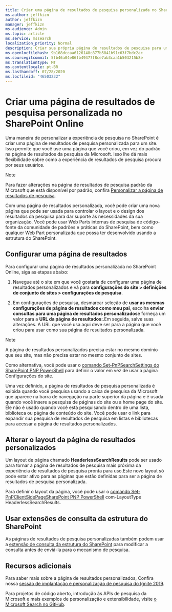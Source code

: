 ```yaml
---
title: Criar uma página de resultados de pesquisa personalizada no SharePoint Online
ms.author: jeffkizn
author: jeffkizn
manager: jeffkizn
ms.audience: Admin
ms.topic: article
ms.service: mssearch
localization_priority: Normal
description: Criar sua própria página de resultados de pesquisa para um site do SharePoint Online
ms.openlocfilehash: 9b168dccaa6126148c877b5841b91c63f7bdc2ac
ms.sourcegitcommit: 5fb46a04e86fb49477f8ce7ab3caa1b503215b8e
ms.translationtype: MT
ms.contentlocale: pt-BR
ms.lasthandoff: 07/28/2020
ms.locfileid: "46503232"
---
```

# <a name="create-a-custom-search-results-page-in-sharepoint-online"></a>Criar uma página de resultados de pesquisa personalizada no SharePoint Online

Uma maneira de personalizar a experiência de pesquisa no SharePoint é criar uma página de resultados de pesquisa personalizada para um site. Isso permite que você use uma página que você criou, em vez do padrão na página de resultados da pesquisa da Microsoft. Isso lhe dá mais flexibilidade sobre como a experiência de resultados de pesquisa procura por seus usuários.

>[!NOTE]
> Para fazer alterações na página de resultados de pesquisa padrão da Microsoft que está disponível por padrão, confira [Personalizar a página de resultados de pesquisa](customize-search-page.md).

Com uma página de resultados personalizada, você pode criar uma nova página que pode ser usada para controlar o layout e o design dos resultados da pesquisa para dar suporte às necessidades da sua organização. Você pode usar Web Parts internas de pesquisa de código-fonte da comunidade de padrões e práticas do SharePoint, bem como qualquer Web Part personalizada que possa ter desenvolvido usando a estrutura do SharePoint.

## <a name="configure-a-results-page"></a>Configurar uma página de resultados

Para configurar uma página de resultados personalizada no SharePoint Online, siga as etapas abaixo:

1. Navegue até o site em que você gostaria de configurar uma página de resultados personalizados e vá para **configurações do site > definições de conjunto de sites > configurações de pesquisa**.

2. Em configurações de pesquisa, desmarcar seleção de **usar as mesmas configurações de página de resultados como meu pai**, escolha **enviar consultas para uma página de resultados personalizados**e forneça um valor para a **URL da página de resultados:**.Em seguida, salve suas alterações. A URL que você usa aqui deve ser para a página que você criou para usar como sua página de resultados personalizada.

>[!NOTE]
> A página de resultados personalizados precisa estar no mesmo domínio que seu site, mas não precisa estar no mesmo conjunto de sites.  

Como alternativa, você pode usar o [comando Set-PnPSearchSettings do SharePoint PNP PowerShell](https://docs.microsoft.com/powershell/module/sharepoint-pnp/set-pnpsearchsettings?view=sharepoint-ps) para definir o valor em vez de usar a página Configurações do site.

Uma vez definido, a página de resultados de pesquisa personalizada é exibida quando você pesquisa usando a caixa de pesquisa da Microsoft que aparece na barra de navegação na parte superior da página e é usada quando você insere a pesquisa de páginas do site ou a home page do site. Ele não é usado quando você está pesquisando dentro de uma lista, biblioteca ou página de conteúdo do site. Você pode usar o link para expandir sua pesquisa de resultados de pesquisa em listas e bibliotecas para acessar a página de resultados personalizados.

## <a name="change-the-layout-of-your-custom-results-page"></a>Alterar o layout da página de resultados personalizados

Um layout de página chamado **HeaderlessSearchResults** pode ser usado para tornar a página de resultados de pesquisa mais próxima da experiência de resultados de pesquisa pronta para uso.Este novo layout só pode estar ativo para as páginas que estão definidas para ser a página de resultados de pesquisa personalizada.

Para definir o layout da página, você pode usar o [comando Set-PnPClientSidePageSharePoint PNP PowerShell](https://docs.microsoft.com/powershell/module/sharepoint-pnp/set-pnpclientsidepage?view=sharepoint-ps) com-LayoutType HeaderlessSearchResults.

## <a name="use-sharepoint-framework-query-extensions"></a>Usar extensões de consulta da estrutura do SharePoint

As páginas de resultados de pesquisa personalizadas também podem usar a [extensão de consulta da estrutura do SharePoint](https://docs.microsoft.com/sharepoint/dev/spfx/building-search-extensions) para modificar a consulta antes de enviá-la para o mecanismo de pesquisa.

## <a name="additional-resources"></a>Recursos adicionais

Para saber mais sobre a página de resultados personalizados, Confira nossa [sessão de implantação e personalização de pesquisa do Ignite 2019](https://myignite.techcommunity.microsoft.com/sessions/85238?source=sessions).

Para projetos de código aberto, introdução às APIs de pesquisa da Microsoft e mais exemplos de personalização e extensibilidade, visite [o Microsoft Search no GitHub](https://github.com/microsoft-search).
